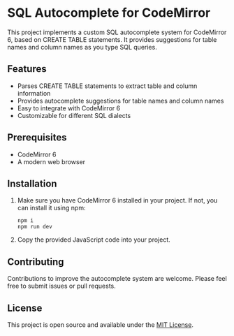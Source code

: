 # SQL Autocomplete for CodeMirror

This project implements a custom SQL autocomplete system for CodeMirror 6, based on CREATE TABLE statements. It provides suggestions for table names and column names as you type SQL queries.

## Features

- Parses CREATE TABLE statements to extract table and column information
- Provides autocomplete suggestions for table names and column names
- Easy to integrate with CodeMirror 6
- Customizable for different SQL dialects

## Prerequisites

- CodeMirror 6
- A modern web browser

## Installation

1. Make sure you have CodeMirror 6 installed in your project. If not, you can install it using npm:

   ```
   npm i
   npm run dev
   ```

2. Copy the provided JavaScript code into your project.

## Contributing

Contributions to improve the autocomplete system are welcome. Please feel free to submit issues or pull requests.

## License

This project is open source and available under the [MIT License](https://opensource.org/licenses/MIT).